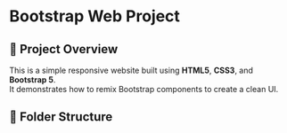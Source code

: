 # Bootstrap Web Project

## 📌 Project Overview
This is a simple responsive website built using **HTML5**, **CSS3**, and **Bootstrap 5**.  
It demonstrates how to remix Bootstrap components to create a clean UI.

## 📂 Folder Structure
